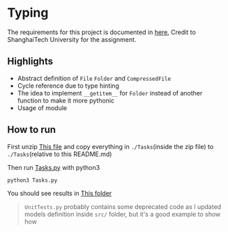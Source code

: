 # Typing

The requirements for this project is documented in [here](./Docs/Part2_Citerion.pdf), Credit to ShanghaiTech University for the assignment.

## Highlights

* Abstract definition of `File` `Folder` and `CompressedFile`
* Cycle reference due to type hinting
* The idea to implement `__getitem__` for `Folder` instead of another function to make it more pythonic
* Usage of module

## How to run

First unzip [This file](./Docs/Part2.zip) and copy everything in `./Tasks`(inside the zip file) to `./Tasks`(relative to this README.md)

Then run [Tasks.py](./Tasks.py) with python3

```python3
python3 Tasks.py
```

You should see results in [This folder](./Task_Results/)

> `UnitTests.py` probably contains some deprecated code as I updated models definition inside `src/` folder, but it's a good example to show how
